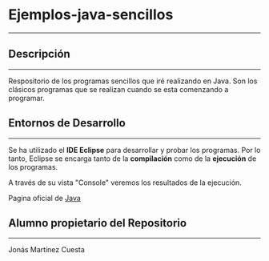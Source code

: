 # Ejemplos-java-sencillos
---

## Descripción
---

Respositorio de los programas sencillos que iré realizando en Java. Son los clásicos programas que se realizan cuando se esta comenzando a programar.

## Entornos de Desarrollo
---

Se ha utilizado el **IDE Eclipse** para desarrollar y probar los programas. Por lo tanto, Eclipse se encarga tanto de la **compilación** como de la **ejecución** de los programas.

A través de su vista "Console" veremos los resultados de la ejecución.

Pagina oficial de [Java](https://www.java.com/es/)

## Alumno propietario del Repositorio
---

Jonás Martínez Cuesta